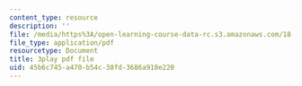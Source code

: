 ```yaml
---
content_type: resource
description: ''
file: /media/https%3A/open-learning-course-data-rc.s3.amazonaws.com/18-01sc-single-variable-calculus-fall-2010/45b6c745a470b54c38fd3686a910e220_ryLdyDrBfvI.pdf
file_type: application/pdf
resourcetype: Document
title: 3play pdf file
uid: 45b6c745-a470-b54c-38fd-3686a910e220
---
```

